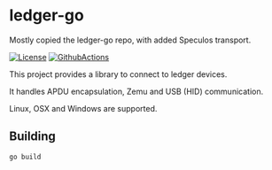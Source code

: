 # ledger-go

Mostly copied the ledger-go repo, with added Speculos transport.

[![License](https://img.shields.io/badge/License-Apache%202.0-blue.svg)](https://opensource.org/licenses/Apache-2.0)
[![GithubActions](https://github.com/zondax/ledger-go/actions/workflows/main.yml/badge.svg)](https://github.com/Zondax/ledger-go/blob/main/.github/workflows/main.yml)

This project provides a library to connect to ledger devices.

It handles APDU encapsulation, Zemu and USB (HID) communication.

Linux, OSX and Windows are supported.

## Building
```bash
go build
```

